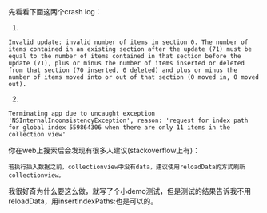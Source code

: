 先看看下面这两个crash log：

1.
```
Invalid update: invalid number of items in section 0. The number of items contained in an existing section after the update (71) must be equal to the number of items contained in that section before the update (71), plus or minus the number of items inserted or deleted from that section (70 inserted, 0 deleted) and plus or minus the number of items moved into or out of that section (0 moved in, 0 moved out).
```

2.

```
Terminating app due to uncaught exception 'NSInternalInconsistencyException', reason: 'request for index path for global index 559864306 when there are only 11 items in the collection view'
```

你在web上搜索后会发现有很多人建议(stackoverflow上有)：
```
若执行插入数据之前，collectionview中没有data，建议使用reloadData的方式刷新collectionview。
```

我很好奇为什么要这么做，就写了个小demo测试，但是测试的结果告诉我不用reloadData，用insertIndexPaths:也是可以的。
